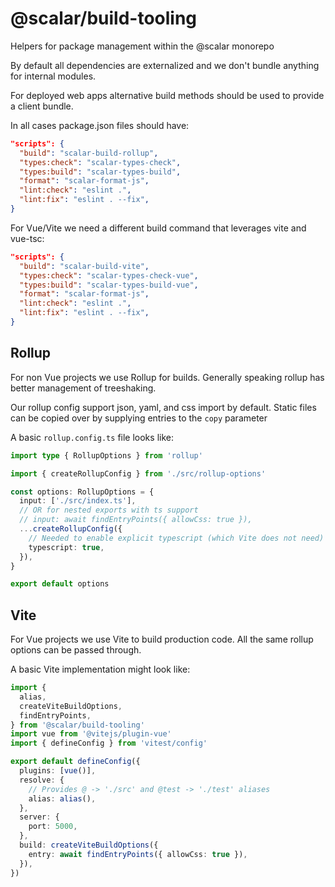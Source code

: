 # @scalar/build-tooling

Helpers for package management within the @scalar monorepo

By default all dependencies are externalized and we don't bundle anything for internal modules.

For deployed web apps alternative build methods should be used to provide a client bundle.

In all cases package.json files should have:

```json
"scripts": {
  "build": "scalar-build-rollup",
  "types:check": "scalar-types-check",
  "types:build": "scalar-types-build",
  "format": "scalar-format-js",
  "lint:check": "eslint .",
  "lint:fix": "eslint . --fix",
}
```

For Vue/Vite we need a different build command that leverages vite and vue-tsc:

```json
"scripts": {
  "build": "scalar-build-vite",
  "types:check": "scalar-types-check-vue",
  "types:build": "scalar-types-build-vue",
  "format": "scalar-format-js",
  "lint:check": "eslint .",
  "lint:fix": "eslint . --fix",
}
```

## Rollup

For non Vue projects we use Rollup for builds. Generally speaking rollup has better management of treeshaking.

Our rollup config support json, yaml, and css import by default.
Static files can be copied over by supplying entries to the `copy` parameter

A basic `rollup.config.ts` file looks like:

```typescript
import type { RollupOptions } from 'rollup'

import { createRollupConfig } from './src/rollup-options'

const options: RollupOptions = {
  input: ['./src/index.ts'],
  // OR for nested exports with ts support
  // input: await findEntryPoints({ allowCss: true }),
  ...createRollupConfig({
    // Needed to enable explicit typescript (which Vite does not need)
    typescript: true,
  }),
}

export default options
```

## Vite

For Vue projects we use Vite to build production code. All the same rollup options can be passed through.

A basic Vite implementation might look like:

```typescript
import {
  alias,
  createViteBuildOptions,
  findEntryPoints,
} from '@scalar/build-tooling'
import vue from '@vitejs/plugin-vue'
import { defineConfig } from 'vitest/config'

export default defineConfig({
  plugins: [vue()],
  resolve: {
    // Provides @ -> './src' and @test -> './test' aliases
    alias: alias(),
  },
  server: {
    port: 5000,
  },
  build: createViteBuildOptions({
    entry: await findEntryPoints({ allowCss: true }),
  }),
})
```
